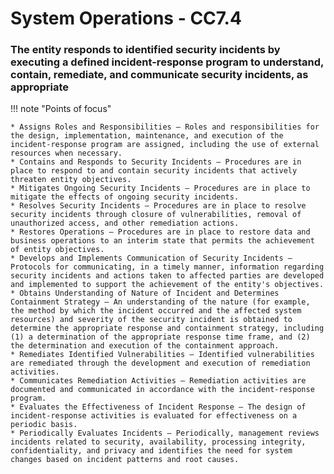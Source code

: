 # System Operations - CC7.4

### The entity responds to identified security incidents by executing a defined incident-response program to understand, contain, remediate, and communicate security incidents, as appropriate

!!! note "Points of focus"

    * Assigns Roles and Responsibilities — Roles and responsibilities for the design, implementation, maintenance, and execution of the incident-response program are assigned, including the use of external resources when necessary.
    * Contains and Responds to Security Incidents — Procedures are in place to respond to and contain security incidents that actively threaten entity objectives.
    * Mitigates Ongoing Security Incidents — Procedures are in place to mitigate the effects of ongoing security incidents.
    * Resolves Security Incidents — Procedures are in place to resolve security incidents through closure of vulnerabilities, removal of unauthorized access, and other remediation actions.
    * Restores Operations — Procedures are in place to restore data and business operations to an interim state that permits the achievement of entity objectives.
    * Develops and Implements Communication of Security Incidents — Protocols for communicating, in a timely manner, information regarding security incidents and actions taken to affected parties are developed and implemented to support the achievement of the entity's objectives.
    * Obtains Understanding of Nature of Incident and Determines Containment Strategy — An understanding of the nature (for example, the method by which the incident occurred and the affected system resources) and severity of the security incident is obtained to determine the appropriate response and containment strategy, including (1) a determination of the appropriate response time frame, and (2) the determination and execution of the containment approach.
    * Remediates Identified Vulnerabilities — Identified vulnerabilities are remediated through the development and execution of remediation activities.
    * Communicates Remediation Activities — Remediation activities are documented and communicated in accordance with the incident-response program.
    * Evaluates the Effectiveness of Incident Response — The design of incident-response activities is evaluated for effectiveness on a periodic basis.
    * Periodically Evaluates Incidents — Periodically, management reviews incidents related to security, availability, processing integrity, confidentiality, and privacy and identifies the need for system changes based on incident patterns and root causes.
